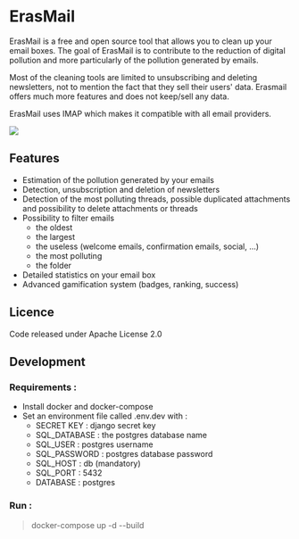 ErasMail
===========

ErasMail is a free and open source tool that allows you to clean up your email boxes. The goal of ErasMail is to contribute to the reduction of digital pollution and more particularly of the pollution generated by emails. 

Most of the cleaning tools are limited to unsubscribing and deleting newsletters, not to mention the fact that they sell their users' data. Erasmail offers much more features and does not keep/sell any data. 

ErasMail uses IMAP which makes it compatible with all email providers.

![](erasmail.gif)

## Features
- Estimation of the pollution generated by your emails
- Detection, unsubscription and deletion of newsletters
- Detection of the most polluting threads, possible duplicated attachments and possibility to delete attachments or threads
- Possibility to filter emails   
  - the oldest 
  - the largest 
  - the useless (welcome emails, confirmation emails, social, ...)
  - the most polluting
  - the folder
- Detailed statistics on your email box
- Advanced gamification system (badges, ranking, success)

## Licence
Code released under Apache License 2.0

## Development 

### Requirements : 
* Install docker and docker-compose
* Set an environment file called .env.dev with :
  * SECRET KEY : django secret key
  * SQL_DATABASE : the postgres database name
  * SQL_USER : postgres username
  * SQL_PASSWORD : postgres database password
  * SQL_HOST : db (mandatory)
  * SQL_PORT : 5432
  * DATABASE : postgres
### Run :
>docker-compose up -d --build

